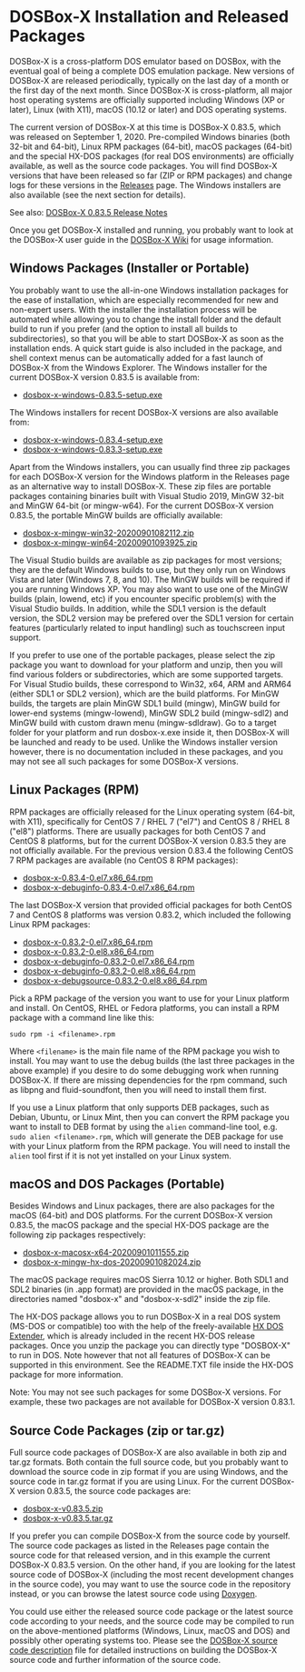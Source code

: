 DOSBox-X Installation and Released Packages 
===========================================

DOSBox-X is a cross-platform DOS emulator based on DOSBox, with the eventual goal of being a complete DOS emulation package. New versions of DOSBox-X are released periodically, typically on the last day of a month or the first day of the next month. Since DOSBox-X is cross-platform, all major host operating systems are officially supported including Windows (XP or later), Linux (with X11), macOS (10.12 or later) and DOS operating systems.

The current version of DOSBox-X at this time is DOSBox-X 0.83.5, which was released on September 1, 2020. Pre-compiled Windows binaries (both 32-bit and 64-bit), Linux RPM packages (64-bit), macOS packages (64-bit) and the special HX-DOS packages (for real DOS environments) are officially available, as well as the source code packages. You will find DOSBox-X versions that have been released so far (ZIP or RPM packages) and change logs for these versions in the [Releases](https://github.com/joncampbell123/dosbox-x/releases) page. The Windows installers are also available (see the next section for details).

See also: [DOSBox-X 0.83.5 Release Notes](http://dosbox-x.com/release-0.83.5.html)

Once you get DOSBox-X installed and running, you probably want to look at the DOSBox-X user guide in the [DOSBox-X Wiki](https://github.com/joncampbell123/dosbox-x/wiki) for usage information.

Windows Packages (Installer or Portable)
----------------------------------------

You probably want to use the all-in-one Windows installation packages for the ease of installation, which are especially recommended for new and non-expert users. With the installer the installation process will be automated while allowing you to change the install folder and the default build to run if you prefer (and the option to install all builds to subdirectories), so that you will be able to start DOSBox-X as soon as the installation ends. A quick start guide is also included in the package, and shell context menus can be automatically added for a fast launch of DOSBox-X from the Windows Explorer. The Windows installer for the current DOSBox-X version 0.83.5 is available from:

* [dosbox-x-windows-0.83.5-setup.exe](https://github.com/joncampbell123/dosbox-x/releases/download/dosbox-x-v0.83.5/dosbox-x-windows-0.83.5-setup.exe)

The Windows installers for recent DOSBox-X versions are also available from:

* [dosbox-x-windows-0.83.4-setup.exe](https://github.com/joncampbell123/dosbox-x/releases/download/dosbox-x-v0.83.4/dosbox-x-windows-0.83.4-setup.exe)
* [dosbox-x-windows-0.83.3-setup.exe](https://github.com/joncampbell123/dosbox-x/releases/download/dosbox-x-v0.83.3/dosbox-x-windows-0.83.3-setup.exe)

Apart from the Windows installers, you can usually find three zip packages for each DOSBox-X version for the Windows platform in the Releases page as an alternative way to install DOSBox-X. These zip files are portable packages containing binaries built with Visual Studio 2019, MinGW 32-bit and MinGW 64-bit (or mingw-w64). For the current DOSBox-X version 0.83.5, the portable MinGW builds are officially available:

* [dosbox-x-mingw-win32-20200901082112.zip](https://github.com/joncampbell123/dosbox-x/releases/download/dosbox-x-v0.83.5/dosbox-x-mingw-win32-20200901082112.zip)
* [dosbox-x-mingw-win64-20200901093925.zip](https://github.com/joncampbell123/dosbox-x/releases/download/dosbox-x-v0.83.5/dosbox-x-mingw-win64-20200901093925.zip)

The Visual Studio builds are available as zip packages for most versions; they are the default Windows builds to use, but they only run on Windows Vista and later (Windows 7, 8, and 10). The MinGW builds will be required if you are running Windows XP. You may also want to use one of the MinGW builds (plain, lowend, etc) if you encounter specific problem(s) with the Visual Studio builds. In addition, while the SDL1 version is the default version, the SDL2 version may be prefered over the SDL1 version for certain features (particularly related to input handling) such as touchscreen input support.

If you prefer to use one of the portable packages, please select the zip package you want to download for your platform and unzip, then you will find various folders or subdirectories, which are some supported targets. For Visual Studio builds, these correspond to Win32, x64, ARM and ARM64 (either SDL1 or SDL2 version), which are the build platforms. For MinGW builds, the targets are plain MinGW SDL1 build (mingw), MinGW build for lower-end systems (mingw-lowend), MinGW SDL2 build (mingw-sdl2) and MinGW build with custom drawn menu (mingw-sdldraw). Go to a target folder for your platform and run dosbox-x.exe inside it, then DOSBox-X will be launched and ready to be used. Unlike the Windows installer version however, there is no documentation included in these packages, and you may not see all such packages for some DOSBox-X versions.

Linux Packages (RPM)
--------------------

RPM packages are officially released for the Linux operating system (64-bit, with X11), specifically for CentOS 7 / RHEL 7 ("el7") and CentOS 8 / RHEL 8 ("el8") platforms. There are usually packages for both CentOS 7 and CentOS 8 platforms, but for the current DOSBox-X version 0.83.5 they are not officially available. For the previous version 0.83.4 the following CentOS 7 RPM packages are available (no CentOS 8 RPM packages):

* [dosbox-x-0.83.4-0.el7.x86_64.rpm](https://github.com/joncampbell123/dosbox-x/releases/download/dosbox-x-v0.83.4/dosbox-x-0.83.4-0.el7.x86_64.rpm)
* [dosbox-x-debuginfo-0.83.4-0.el7.x86_64.rpm](https://github.com/joncampbell123/dosbox-x/releases/download/dosbox-x-v0.83.4/dosbox-x-debuginfo-0.83.4-0.el7.x86_64.rpm)

The last DOSBox-X version that provided official packages for both CentOS 7 and CentOS 8 platforms was version 0.83.2, which included the following Linux RPM packages:

* [dosbox-x-0.83.2-0.el7.x86_64.rpm](https://github.com/joncampbell123/dosbox-x/releases/download/dosbox-x-v0.83.2/dosbox-x-0.83.2-0.el7.x86_64.rpm)
* [dosbox-x-0.83.2-0.el8.x86_64.rpm](https://github.com/joncampbell123/dosbox-x/releases/download/dosbox-x-v0.83.2/dosbox-x-0.83.2-0.el8.x86_64.rpm)
* [dosbox-x-debuginfo-0.83.2-0.el7.x86_64.rpm](https://github.com/joncampbell123/dosbox-x/releases/download/dosbox-x-v0.83.2/dosbox-x-debuginfo-0.83.2-0.el7.x86_64.rpm)
* [dosbox-x-debuginfo-0.83.2-0.el8.x86_64.rpm](https://github.com/joncampbell123/dosbox-x/releases/download/dosbox-x-v0.83.2/dosbox-x-debuginfo-0.83.2-0.el8.x86_64.rpm)
* [dosbox-x-debugsource-0.83.2-0.el8.x86_64.rpm](https://github.com/joncampbell123/dosbox-x/releases/download/dosbox-x-v0.83.2/dosbox-x-debugsource-0.83.2-0.el8.x86_64.rpm)

Pick a RPM package of the version you want to use for your Linux platform and install. On CentOS, RHEL or Fedora platforms, you can install a RPM package with a command line like this:

``sudo rpm -i <filename>.rpm``

Where ``<filename>`` is the main file name of the RPM package you wish to install. You may want to use the debug builds (the last three packages in the above example) if you desire to do some debugging work when running DOSBox-X. If there are missing dependencies for the rpm command, such as libpng and fluid-soundfont, then you will need to install them first.

If you use a Linux platform that only supports DEB packages, such as Debian, Ubuntu, or Linux Mint, then you can convert the RPM package you want to install to DEB format by using the ```alien``` command-line tool, e.g. ```sudo alien <filename>.rpm```, which will generate the DEB package for use with your Linux platform from the RPM package. You will need to install the ```alien``` tool first if it is not yet installed on your Linux system.

macOS and DOS Packages (Portable)
---------------------------------

Besides Windows and Linux packages, there are also packages for the macOS (64-bit) and DOS platforms. For the current DOSBox-X version 0.83.5, the macOS package and the special HX-DOS package are the following zip packages respectively:

* [dosbox-x-macosx-x64-20200901011555.zip](https://github.com/joncampbell123/dosbox-x/releases/download/dosbox-x-v0.83.5/dosbox-x-macosx-x64-20200901011555.zip)
* [dosbox-x-mingw-hx-dos-20200901082024.zip](https://github.com/joncampbell123/dosbox-x/releases/download/dosbox-x-v0.83.5/dosbox-x-mingw-hx-dos-20200901082024.zip)

The macOS package requires macOS Sierra 10.12 or higher. Both SDL1 and SDL2 binaries (in .app format) are provided in the macOS package, in the directories named "dosbox-x" and "dosbox-x-sdl2" inside the zip file.

The HX-DOS package allows you to run DOSBox-X in a real DOS system (MS-DOS or compatible) too with the help of the freely-available [HX DOS Extender](https://github.com/Baron-von-Riedesel/HX), which is already included in the recent HX-DOS release packages. Once you unzip the package you can directly type "DOSBOX-X" to run in DOS. Note however that not all features of DOSBox-X can be supported in this environment. See the README.TXT file inside the HX-DOS package for more information.

Note: You may not see such packages for some DOSBox-X versions. For example, these two packages are not available for DOSBox-X version 0.83.1.

Source Code Packages (zip or tar.gz)
------------------------------------

Full source code packages of DOSBox-X are also available in both zip and tar.gz formats. Both contain the full source code, but you probably want to download the source code in zip format if you are using Windows, and the source code in tar.gz format if you are using Linux. For the current DOSBox-X version 0.83.5, the source code packages are:

* [dosbox-x-v0.83.5.zip](https://github.com/joncampbell123/dosbox-x/archive/dosbox-x-v0.83.5.zip)
* [dosbox-x-v0.83.5.tar.gz](https://github.com/joncampbell123/dosbox-x/archive/dosbox-x-v0.83.5.tar.gz)

If you prefer you can compile DOSBox-X from the source code by yourself. The source code packages as listed in the Releases page contain the source code for that released version, and in this example the current DOSBox-X 0.83.5 version. On the other hand, if you are looking for the latest source code of DOSBox-X (including the most recent development changes in the source code), you may want to use the source code in the repository instead, or you can browse the latest source code using [Doxygen](http://dosbox-x.com/doxygen/html/index.html).

You could use either the released source code package or the latest source code according to your needs, and the source code may be compiled to run on the above-mentioned platforms (Windows, Linux, macOS and DOS) and possibly other operating systems too. Please see the [DOSBox-X source code description](README.source-code-description) file for detailed instructions on building the DOSBox-X source code and further information of the source code.
